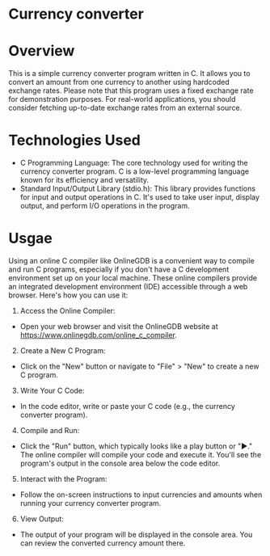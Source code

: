 # Currency converter

# Overview

This is a simple currency converter program written in C. It allows you to convert an amount from one currency to another using hardcoded exchange rates. Please note that this program uses a fixed exchange rate for demonstration purposes. For real-world applications, you should consider fetching up-to-date exchange rates from an external source.

# Technologies Used
- C Programming Language: The core technology used for writing the currency converter program. C is a low-level programming language known for its efficiency and versatility.
- Standard Input/Output Library (stdio.h): This library provides functions for input and output operations in C. It's used to take user input, display output, and perform I/O 
  operations in the program.

# Usgae
Using an online C compiler like OnlineGDB is a convenient way to compile and run C programs, especially if you don't have a C development environment set up on your local machine. These online compilers provide an integrated development environment (IDE) accessible through a web browser. Here's how you can use it:

1) Access the Online Compiler:
+ Open your web browser and visit the OnlineGDB website at
  https://www.onlinegdb.com/online_c_compiler.

2) Create a New C Program:
+ Click on the "New" button or navigate to "File" > "New" to create a new C program.

3) Write Your C Code:
+ In the code editor, write or paste your C code (e.g., the currency converter program).

4) Compile and Run:
+ Click the "Run" button, which typically looks like a play button or "►."
  The online compiler will compile your code and execute it. You'll see the program's output in the console area below the code editor.

5) Interact with the Program:
+ Follow the on-screen instructions to input currencies and amounts when running your currency converter program.

6) View Output:
+ The output of your program will be displayed in the console area. You can review the converted currency amount there.
